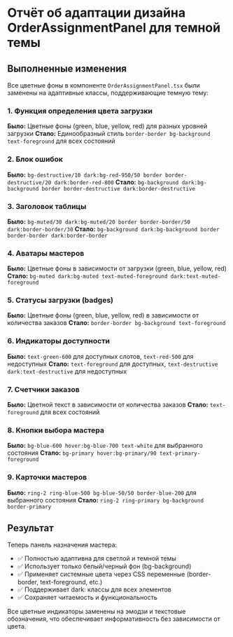 # Отчёт об адаптации дизайна OrderAssignmentPanel для темной темы

## Выполненные изменения

Все цветные фоны в компоненте `OrderAssignmentPanel.tsx` были заменены на адаптивные классы, поддерживающие темную тему:

### 1. Функция определения цвета загрузки
**Было:** Цветные фоны (green, blue, yellow, red) для разных уровней загрузки
**Стало:** Единообразный стиль `border-border bg-background text-foreground` для всех состояний

### 2. Блок ошибок
**Было:** `bg-destructive/10 dark:bg-red-950/50 border border-destructive/20 dark:border-red-800`
**Стало:** `bg-background dark:bg-background border border-destructive dark:border-destructive`

### 3. Заголовок таблицы
**Было:** `bg-muted/30 dark:bg-muted/20 border border-border/50 dark:border-border/30`
**Стало:** `bg-background dark:bg-background border border-border dark:border-border`

### 4. Аватары мастеров
**Было:** Цветные фоны в зависимости от загрузки (green, blue, yellow, red)
**Стало:** `bg-muted dark:bg-muted text-muted-foreground dark:text-muted-foreground`

### 5. Статусы загрузки (badges)
**Было:** Цветные фоны (green, blue, yellow, red) в зависимости от количества заказов
**Стало:** `border-border bg-background text-foreground`

### 6. Индикаторы доступности
**Было:** `text-green-600` для доступных слотов, `text-red-500` для недоступных
**Стало:** `text-foreground` для доступных, `text-destructive dark:text-destructive` для недоступных

### 7. Счетчики заказов
**Было:** Цветной текст в зависимости от количества заказов
**Стало:** `text-foreground` для всех состояний

### 8. Кнопки выбора мастера
**Было:** `bg-blue-600 hover:bg-blue-700 text-white` для выбранного состояния
**Стало:** `bg-primary hover:bg-primary/90 text-primary-foreground`

### 9. Карточки мастеров
**Было:** `ring-2 ring-blue-500 bg-blue-50/50 border-blue-200` для выбранного состояния
**Стало:** `ring-2 ring-primary bg-background border-primary`

## Результат

Теперь панель назначения мастера:
- ✅ Полностью адаптивна для светлой и темной темы
- ✅ Использует только белый/черный фон (bg-background)
- ✅ Применяет системные цвета через CSS переменные (border-border, text-foreground, etc.)
- ✅ Поддерживает dark: классы для всех элементов
- ✅ Сохраняет читаемость и функциональность

Все цветные индикаторы заменены на эмодзи и текстовые обозначения, что обеспечивает информативность без зависимости от цвета.
